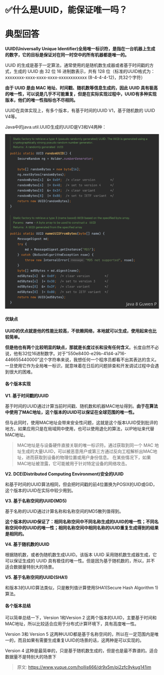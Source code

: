 # ✅什么是UUID，能保证唯一吗？


# 典型回答

**UUID(Universally Unique Identifier)全局唯一标识符，是指在一台机器上生成的数字，它的目标是保证对在同一时空中的所有机器都是唯一的。**

UUID 的生成是基于一定算法，通常使用的是随机数生成器或者基于时间戳的方式，生成的 UUID 由 32 位 16 进制数表示，共有 128 位（标准的UUID格式为：xxxxxxxx-xxxx-xxxx-xxxx-xxxxxxxxxxxx (8-4-4-4-12)，共32个字符）

**由于 UUID 是由 MAC 地址、时间戳、随机数等信息生成的，因此 UUID 具有极高的唯一性，可以说是几乎不可能重复，但是在实际实现过程中，UUID有多种实现版本，他们的唯一性指标也不尽相同。**

UUID在具体实现上，有多个版本，有基于时间的UUID V1，基于随机数的 UUID V4等。

Java中的java.util.UUID生成的UUID是V3和V4两种：

![image.png](./img/EvlzPyyWWULFbd_A/1669638424320-b15cfa40-ffc2-4ca0-9b61-78fccdf450cc-409589.png)


#### 优缺点

**UUID的优点就是他的性能比较高，不依赖网络，本地就可以生成，使用起来也比较简单。**

**但是他也有两个比较明显的缺点，那就是长度过长和没有任何含义**。长度自然不必说，他有32位16进制数字。对于"550e8400-e29b-41d4-a716-446655440000"这个字符串来说，我想任何一个程序员都看不出其表达的含义。一旦使用它作为全局唯一标识，就意味着在日后的问题排查和开发调试过程中会遇到很大的困难。


#### 各个版本实现

**V1. 基于时间戳的UUID**

基于时间的UUID通过计算当前时间戳、随机数和机器MAC地址得到。**由于在算法中使用了MAC地址，这个版本的UUID可以保证在全球范围的唯一性。**

但与此同时，使用MAC地址会带来安全性问题，这就是这个版本UUID受到批评的地方。如果应用只是在局域网中使用，也可以使用退化的算法，以IP地址来代替MAC地址。

> MAC地址是与设备硬件直接关联的唯一标识符。通过获取到同一个 MAC 地址生成的大量UUID，可以被恶意用户或第三方通过反向工程解析出MAC地址，进而获取到设备的物理位置或用户身份信息。
> 在某些情况下，如果MAC地址被泄露，它可能被用于针对特定设备的网络攻击。


**V2. DCE(Distributed Computing Environment)安全的UUID**

和基于时间的UUID算法相同，但会把时间戳的前4位置换为POSIX的UID或GID，这个版本的UUID在实际中较少用到。

**V3. 基于名称空间的UUID(MD5)**

基于名称的UUID通过计算名称和名称空间的MD5散列值得到。

**这个版本的UUID保证了：相同名称空间中不同名称生成的UUID的唯一性；不同名称空间中的UUID的唯一性；相同名称空间中相同名称的UUID重复生成得到的结果是相同的。**

**V4. 基于随机数的UUID**

根据随机数，或者伪随机数生成UUID。该版本 UUID 采用随机数生成器生成，它可以保证生成的 UUID 具有极佳的唯一性。但是因为基于随机数的，所以，并不适合数据量特别大的场景。

**V5. 基于名称空间的UUID(SHA1)**

和版本3的UUID算法类似，只是散列值计算使用SHA1(Secure Hash Algorithm 1)算法。


#### 各个版本总结

可以简单总结一下，Version 1和Version 2 这两个版本的UUID，主要基于时间和MAC地址，所以比较适合应用于分布式计算环境下，具有高度唯一性。

Version 3和 Version 5 这两种UUID都是基于名称空间的，所以在一定范围内是唯一的，而且如果有需要生成重复UUID的场景的话，这两种是可以实现的。

Version 4 这种是最简单的，只是基于随机数生成的，但是也是最不靠谱的。适合数据量不是特别大的场景下



> 原文: <https://www.yuque.com/hollis666/dr9x5m/pi2zfc9ykug141im>